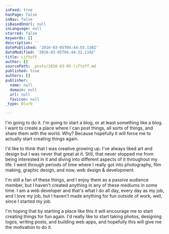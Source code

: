 ```yaml
---
inFeed: true
hasPage: false
inNav: false
isBasedOnUrl: null
inLanguage: null
starred: false
keywords: []
description: ''
datePublished: '2016-03-05T04:44:55.130Z'
dateModified: '2016-03-05T04:44:32.119Z'
title: Liftoff
author: []
sourcePath: _posts/2016-03-05-liftoff.md
published: true
authors: []
publisher:
  name: null
  domain: null
  url: null
  favicon: null
_type: Blurb

---
```

I'm going to do 
it. I'm going to start a blog, or at least something like a blog. I want
to create a place where I can post things, all sorts of things, 
and share them with the world. Why? Because hopefully it will force me 
to actually start creating things again. 

I'd
like to think that I was creative growing up. I've always liked art and
design but I was never that great at it. Still, that never stopped me 
from being interested in it and diving into different aspects of it 
throughout my life. I went through periods of time where I really got 
into photography, film making, graphic design, and now, web design &
development.

I'm
still a fan of these things, and I enjoy them as a passive 
audience member, but I haven't created anything in any of these 
mediums in some time. I am a web developer and 
that's what I do all day, every day as my job, and I love my job, but I 
haven't made anything for fun outside of work, well, since I started my 
job.

I'm 
hoping that by starting a place like this it will encourage me to start 
creating things for fun again. I'd really like to start taking photos, 
designing logos, writing posts, and building web apps, and hopefully 
this will give me the motivation to do it.
